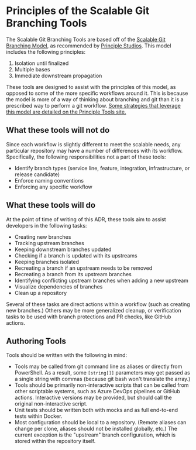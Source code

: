 # Principles of the Scalable Git Branching Tools

The Scalable Git Branching Tools are based off of the [Scalable Git Branching
Model][scalable-git], as recommended by [Principle
Studios][principle-scalable-git]. This model includes the following
principles:

1. Isolation until finalized
2. Multiple bases
3. Immediate downstream propagation

These tools are designed to assist with the principles of this model, as opposed
to some of the more specific workflows around it. This is because the model is
more of a way of thinking about branching and git than it is a prescribed way to
perform a git workflow. [Some strategies that leverage this model are detailed on
the Principle Tools site.][principle-tools-branching]

## What these tools will not do

Since each workflow is slightly different to meet the scalable needs, any
particular repository may have a number of differences with its workflow.
Specifically, the following responsibilities not a part of these tools:

* Identify branch types (service line, feature, integration, infrastructure, or
  release candidate)
* Enforce naming conventions
* Enforcing any specific workflow

## What these tools will do

At the point of time of writing of this ADR, these tools aim to assist
developers in the following tasks:

* Creating new branches
* Tracking upstream branches
* Keeping downstream branches updated
* Checking if a branch is updated with its upstreams
* Keeping branches isolated
* Recreating a branch if an upstream needs to be removed
* Recreating a branch from its upstream branches
* Identifying conflicting upstream branches when adding a new upstream
* Visualize dependencies of branches
* Clean up a repository

Several of these tasks are direct actions within a workflow (such as creating
new branches.) Others may be more generalized cleanup, or verification
tasks to be used with branch protections and PR checks, like GitHub actions.

## Authoring Tools

Tools should be written with the following in mind:

- Tools may be called from git command line as aliases or directly from
  PowerShell. As a result, some `[string[]]` parameters may get passed as a
  single string with commas (because git bash won't translate the array.)
- Tools should be primarily non-interactive scripts that can be called from
  other scriptable systems, such as Azure DevOps pipelines or GitHub actions.
  Interactive versions may be provided, but should call the original
  non-interactive script.
- Unit tests should be written both with mocks and as full end-to-end tests
  within Docker.
- Most configuration should be local to a repository. (Remote aliases can change
  per clone, aliases should not be installed globally, etc.) The current
  exception is the "upstream" branch configuration, which is stored within the
  repository itself.

[scalable-git]: https://dekrey.net/articles/scaled-git-flow/
[principle-scalable-git]: https://www.principlestudios.com/article/a-scalable-git-branching-model/
[principle-tools-branching]: https://principle.tools/branching/
